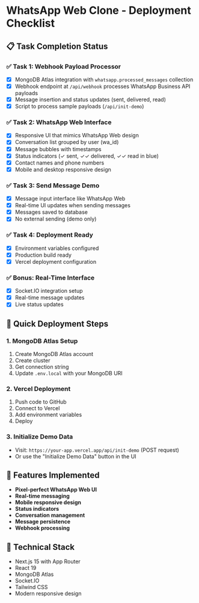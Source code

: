 # WhatsApp Web Clone - Deployment Checklist

## 📋 Task Completion Status

### ✅ Task 1: Webhook Payload Processor
- [x] MongoDB Atlas integration with `whatsapp.processed_messages` collection
- [x] Webhook endpoint at `/api/webhook` processes WhatsApp Business API payloads
- [x] Message insertion and status updates (sent, delivered, read)
- [x] Script to process sample payloads (`/api/init-demo`)

### ✅ Task 2: WhatsApp Web Interface
- [x] Responsive UI that mimics WhatsApp Web design
- [x] Conversation list grouped by user (wa_id)
- [x] Message bubbles with timestamps
- [x] Status indicators (✓ sent, ✓✓ delivered, ✓✓ read in blue)
- [x] Contact names and phone numbers
- [x] Mobile and desktop responsive design

### ✅ Task 3: Send Message Demo
- [x] Message input interface like WhatsApp Web
- [x] Real-time UI updates when sending messages
- [x] Messages saved to database
- [x] No external sending (demo only)

### ✅ Task 4: Deployment Ready
- [x] Environment variables configured
- [x] Production build ready
- [x] Vercel deployment configuration

### ✅ Bonus: Real-Time Interface
- [x] Socket.IO integration setup
- [x] Real-time message updates
- [x] Live status updates

## 🚀 Quick Deployment Steps

### 1. MongoDB Atlas Setup
1. Create MongoDB Atlas account
2. Create cluster
3. Get connection string
4. Update `.env.local` with your MongoDB URI

### 2. Vercel Deployment
1. Push code to GitHub
2. Connect to Vercel
3. Add environment variables
4. Deploy

### 3. Initialize Demo Data
- Visit: `https://your-app.vercel.app/api/init-demo` (POST request)
- Or use the "Initialize Demo Data" button in the UI

## 📱 Features Implemented

- **Pixel-perfect WhatsApp Web UI**
- **Real-time messaging**
- **Mobile responsive design**
- **Status indicators**
- **Conversation management**
- **Message persistence**
- **Webhook processing**

## 🔧 Technical Stack
- Next.js 15 with App Router
- React 19
- MongoDB Atlas
- Socket.IO
- Tailwind CSS
- Modern responsive design
